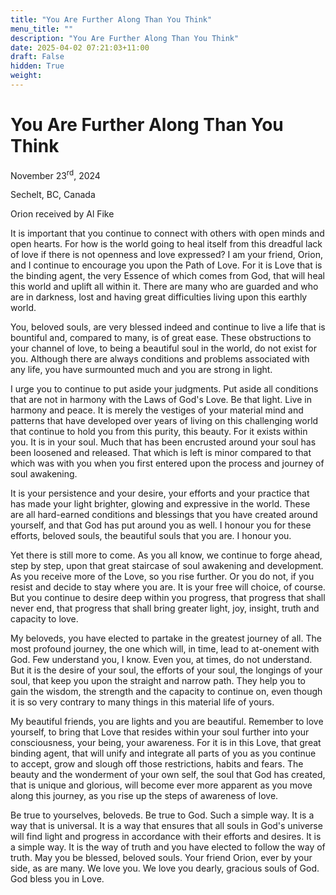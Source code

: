 ```yaml
---
title: "You Are Further Along Than You Think"
menu_title: ""
description: "You Are Further Along Than You Think"
date: 2025-04-02 07:21:03+11:00
draft: False
hidden: True
weight:
---
```

# You Are Further Along Than You Think

November 23<sup>rd</sup>, 2024

Sechelt, BC, Canada

Orion received by Al Fike

It is important that you continue to connect with others with open minds and open hearts. For how is the world going to heal itself from this dreadful lack of love if there is not openness and love expressed? I am your friend, Orion, and I continue to encourage you upon the Path of Love. For it is Love that is the binding agent, the very Essence of which comes from God, that will heal this world and uplift all within it. There are many who are guarded and who are in darkness, lost and having great difficulties living upon this earthly world.

You, beloved souls, are very blessed indeed and continue to live a life that is bountiful and, compared to many, is of great ease. These obstructions to your channel of love, to being a beautiful soul in the world, do not exist for you. Although there are always conditions and problems associated with any life, you have surmounted much and you are strong in light.

I urge you to continue to put aside your judgments. Put aside all conditions that are not in harmony with the Laws of God's Love. Be that light. Live in harmony and peace. It is merely the vestiges of your material mind and patterns that have developed over years of living on this challenging world that continue to hold you from this purity, this beauty. For it exists within you. It is in your soul. Much that has been encrusted around your soul has been loosened and released. That which is left is minor compared to that which was with you when you first entered upon the process and journey of soul awakening.

It is your persistence and your desire, your efforts and your practice that has made your light brighter, glowing and expressive in the world. These are all hard-earned conditions and blessings that you have created around yourself, and that God has put around you as well. I honour you for these efforts, beloved souls, the beautiful souls that you are. I honour you.

Yet there is still more to come. As you all know, we continue to forge ahead, step by step, upon that great staircase of soul awakening and development. As you receive more of the Love, so you rise further. Or you do not, if you resist and decide to stay where you are. It is your free will choice, of course. But you continue to desire deep within you progress, that progress that shall never end, that progress that shall bring greater light, joy, insight, truth and capacity to love.

My beloveds, you have elected to partake in the greatest journey of all. The most profound journey, the one which will, in time, lead to at-onement with God. Few understand you, I know. Even you, at times, do not understand. But it is the desire of your soul, the efforts of your soul, the longings of your soul, that keep you upon the straight and narrow path. They help you to gain the wisdom, the strength and the capacity to continue on, even though it is so very contrary to many things in this material life of yours.

My beautiful friends, you are lights and you are beautiful. Remember to love yourself, to bring that Love that resides within your soul further into your consciousness, your being, your awareness. For it is in this Love, that great binding agent, that will unify and integrate all parts of you as you continue to accept, grow and slough off those restrictions, habits and fears. The beauty and the wonderment of your own self, the soul that God has created, that is unique and glorious, will become ever more apparent as you move along this journey, as you rise up the steps of awareness of love.

Be true to yourselves, beloveds. Be true to God. Such a simple way. It is a way that is universal. It is a way that ensures that all souls in God's universe will find light and progress in accordance with their efforts and desires. It is a simple way. It is the way of truth and you have elected to follow the way of truth. May you be blessed, beloved souls. Your friend Orion, ever by your side, as are many. We love you. We love you dearly, gracious souls of God. God bless you in Love.
